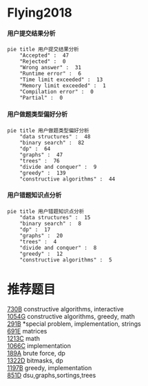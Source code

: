# Flying2018

<!-- tabs:start -->



#### **用户提交结果分析**

```mermaid
pie title 用户提交结果分析
    "Accepted" :  47
    "Rejected" :  0
    "Wrong answer" :  31
    "Runtime error" :  6
    "Time limit exceeded" :  13
    "Memory limit exceeded" :  1
    "Compilation error" :  0
    "Partial" :  0
```

#### **用户做题类型偏好分析**

```mermaid
pie title 用户做题类型偏好分析
    "data structures" :  48
    "binary search" :  82
    "dp" :  64
    "graphs" :  47
    "trees" :  76
    "divide and conquer" :  9
    "greedy" :  139
    "constructive algorithms" :  44
```
#### **用户错题知识点分析**

```mermaid
pie title 用户错题知识点分析
    "data structures" :  15
    "binary search" :  8
    "dp" :  17
    "graphs" :  20
    "trees" :  4
    "divide and conquer" :  8
    "greedy" :  12
    "constructive algorithms" :  5
```



<!-- tabs:end -->
# 推荐题目
[730B](https://codeforces.com/contest/730/problem/B)		constructive algorithms,
                        interactive		  
[1054G](https://codeforces.com/contest/1054/problem/G)		constructive algorithms,
                        greedy,
                        math		  
[291B](https://codeforces.com/contest/291/problem/B)		*special problem,
                        implementation,
                        strings		  
[691E](https://codeforces.com/contest/691/problem/E)		matrices		  
[1213C](https://codeforces.com/contest/1213/problem/C)		math		  
[1066C](https://codeforces.com/contest/1066/problem/C)		implementation		  
[189A](https://codeforces.com/contest/189/problem/A)		brute force,
                        dp		  
[1322D](https://codeforces.com/contest/1322/problem/D)		bitmasks,
                        dp		  
[1197B](https://codeforces.com/contest/1197/problem/B)		greedy,
                        implementation		  
[851D](https://codeforces.com/contest/851/problem/D)		dsu,graphs,sortings,trees		  
